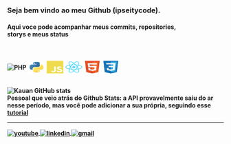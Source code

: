 ### Seja bem vindo ao meu Github (ipseitycode). 
<h4>Aqui voce pode acompanhar meus commits, repositories,<br/> storys e meus status<h4/>
‎ ‎ ‎ ‎ ‎ ‎ ‎ ‎ ‎ ‎ ‎ ‎ ‎ ‎ ‎ ‎ ‎ ‎ ‎ ‎ ‎ ‎ 
<div style="display: inline_block"><br>
  <img align="center" alt="PHP" height="35" width="35" src="https://github.com/user-attachments/assets/5c2c57ef-abff-4744-a2d9-a763538bd155">
  <img align="center" alt="Python" height="30" width="40" src="https://raw.githubusercontent.com/devicons/devicon/master/icons/python/python-original.svg">
  <img align="center" alt="Js" height="30" width="40" src="https://raw.githubusercontent.com/devicons/devicon/master/icons/javascript/javascript-plain.svg">
  <img align="center" alt="CSS" height="30" width="40" src="https://raw.githubusercontent.com/devicons/devicon/master/icons/react/react-original.svg">
  <img align="center" alt="HTML" height="30" width="40" src="https://raw.githubusercontent.com/devicons/devicon/master/icons/html5/html5-original.svg">
  <img align="center" alt="CSS" height="30" width="40" src="https://raw.githubusercontent.com/devicons/devicon/master/icons/css3/css3-original.svg">
</div><br>

![Kauan GitHub stats](https://github-readme-stats.vercel.app/api?username=Ipseitycode&show_icons=true&theme=dracula)<br/>
Pessoal que veio atrás do **Github Stats:** a API provavelmente saiu do ar nesse período,
mas você pode adicionar a sua própria, seguindo esse [tutorial](https://github.com/anuraghazra/github-readme-stats/blob/master/readme.md#deploy-on-your-own-vercel-instance)
<hr />
<div style="display: inline-block;">
  <a href="https://www.youtube.com/@IpseityCode">
    <img align="center" alt="youtube" src="https://img.shields.io/badge/YouTube-FF0000?style=for-the-badge&logo=youtube&logoColor=white" />
  </a>
  <a href="https://www.linkedin.com/in/cauan-gomes-aa40622ba/">
    <img align="center" alt="linkedin" src="https://img.shields.io/badge/LinkedIn-0077B5?style=for-the-badge&logo=linkedin&logoColor=white" />
  </a>
  <a href="mailto:cauandeveloper@gmail.com">
    <img align="center" alt="gmail" src="https://img.shields.io/badge/-Gmail-%23333?style=for-the-badge&logo=gmail&logoColor=white" target="_blank"/>
  </a>
</div>
